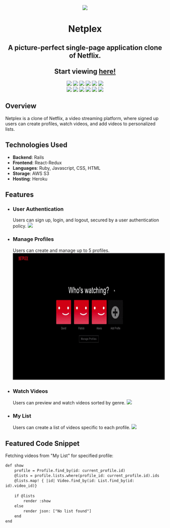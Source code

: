 <p align="center">
    <img src="./app/assets/images/netplex.gif" height=400>
</p>

<p align="center">
    <h1 align="center">Netplex</h1>    
</p>

<p align="center">
    <h2 align="center">A picture-perfect single-page application clone of Netflix.</br></br>
    Start viewing <a href="https://netplex-app.herokuapp.com/#/"><strong>here!</strong></a>
    </h2>   
    
</p>

<p align="center">
    <img src="https://img.shields.io/badge/ruby-%23CC342D.svg?style=for-the-badge&logo=ruby&logoColor=white" />
    <img src="https://img.shields.io/badge/rails-%23CC0000.svg?style=for-the-badge&logo=ruby-on-rails&logoColor=white" />
    <img src="https://img.shields.io/badge/react-%2320232a.svg?style=for-the-badge&logo=react&logoColor=%2361DAFB" />
    <img src="https://img.shields.io/badge/redux-%23593d88.svg?style=for-the-badge&logo=redux&logoColor=white" />
    <img src="https://img.shields.io/badge/JavaScript-F7DF1E?style=for-the-badge&logo=javascript&logoColor=black" />
    <img src="https://img.shields.io/badge/postgres-%23316192.svg?style=for-the-badge&logo=postgresql&logoColor=white" />
    </br>
    <img src="https://img.shields.io/badge/AWS-%23FF9900.svg?style=for-the-badge&logo=amazon-aws&logoColor=white" />
    <img src="https://img.shields.io/badge/HTML5-E34F26?style=for-the-badge&logo=html5&logoColor=white" />
    <img src="https://img.shields.io/badge/CSS-239120?&style=for-the-badge&logo=css3&logoColor=white" />
    <img src="https://img.shields.io/badge/webpack-%238DD6F9.svg?style=for-the-badge&logo=webpack&logoColor=black" />
    <img src="https://img.shields.io/badge/Babel-F9DC3e?style=for-the-badge&logo=babel&logoColor=black" />
    <img src="https://img.shields.io/badge/heroku-%23430098.svg?style=for-the-badge&logo=heroku&logoColor=white" />
</p>


<p>
    <h2>Overview</h2>
    Netplex is a clone of Netflix, a video streaming platform, where signed up users can create profiles, watch videos, and add videos to personalized lists. 
</p>

<p>
    <h2>Technologies Used</h2>
    <ul>
        <li><b>Backend</b>: Rails</li>
        <li><b>Frontend</b>: React-Redux</li>
        <li><b>Languages</b>: Ruby, Javascript, CSS, HTML</li>
        <li><b>Storage</b>: AWS S3</li>
        <li><b>Hosting</b>: Heroku</li>
    </ul>
</p>

<p>
    <h2>Features</h2>
    <ul>
        <li><h3>User Authentication</h3></li>
        Users can sign up, login, and logout, secured by a user authentication policy.
        <img src="./app/assets/images/userauth.gif" height=400>
        </br>
        <li><h3>Manage Profiles</h3></li>
        Users can create and manage up to 5 profiles.
        <img src="./app/assets/images/profiles.gif" height=400>
        </br>
        <li><h3>Watch Videos</h3></li>
        Users can preview and watch videos sorted by genre.
        <img src="./app/assets/images/videos.gif" height=400>
        </br>
        <li><h3>My List</h3></li>
        Users can create a list of videos specific to each profile.
        <img src="./app/assets/images/list.gif" height=400>    
    </ul>
</p>

## Featured Code Snippet

Fetching videos from "My List" for specified profile:
````
def show
    profile = Profile.find_by(id: current_profile.id)                      
    @lists = profile.lists.where(profile_id: current_profile.id).ids        
    @lists.map! { |id| Video.find_by(id: List.find_by(id: id).video_id)}    
        
    if @lists
        render :show
    else
        render json: ["No list found"]
    end
end
````

